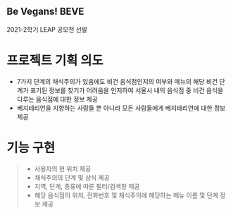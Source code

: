 ## Be Vegans! BEVE
2021-2학기 LEAP 공모전 선발


# 프로젝트 기획 의도
+ 7가지 단계의 채식주의가 있음에도 비건 음식점인지의 여부와 메뉴의 해당 비건 단계가 표기된 정보를 찾기가 어려움을 인지하여 서울시 내의 음식점 중 비건 음식을 다루는 음식점에 대한 정보 제공
+ 베지테리언을 지향하는 사람들 뿐 아니라 모든 사람들에게 베지테리언에 대한 정보 제공


# 기능 구현
> + 사용자의 현 위치 제공
> + 채식주의의 단계 및 상식 제공
> + 지역, 단계, 종류에 따른 필터/검색창 제공
> + 해당 음식점의 위치, 전화번호 및 채식주의에 해당하는 메뉴 이름 및 단계 정보 제공
